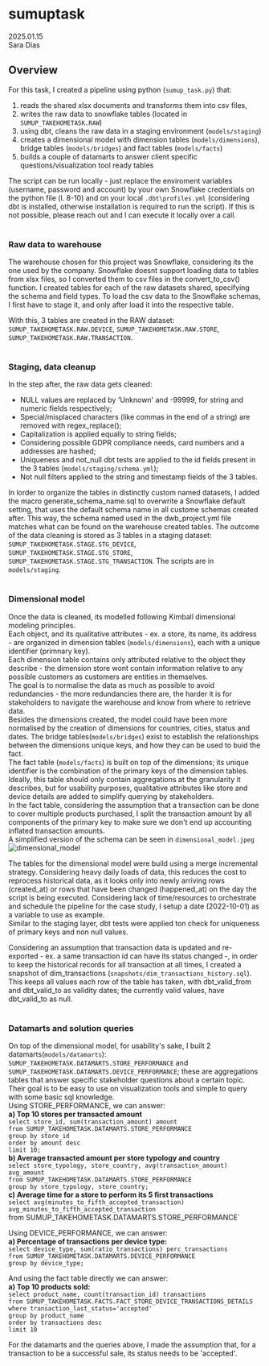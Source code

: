 # sumuptask
2025.01.15\
Sara Dias

## Overview
For this task, I created a pipeline using python (`sumup_task.py`) that:
1. reads the shared xlsx documents and transforms them into csv files,
2. writes the raw data to snowflake tables (located in `SUMUP_TAKEHOMETASK.RAW`)
3. using dbt, cleans the raw data in a staging environment (`models/staging`)
4. creates a dimensional model with dimension tables (`models/dimensions`), bridge tables (`models/bridges`) and fact tables (`models/facts`) 
5. builds a couple of datamarts to answer client specific questions/visualization tool ready tables

The script can be run locally - just replace the enviroment variables (username, password and account) by your own Snowflake credentials on the python file (l. 8-10) and on your local `.dbt\profiles.yml` (considering dbt is installed, otherwise installation is required to run the script).
If this is not possible, please reach out and I can execute it locally over a call.
<br/>
<br/>
### Raw data to warehouse
The warehouse chosen for this project was Snowflake, considering its the one used by the company. Snowflake doesnt support loading data to tables from xlsx files, so I converted them to csv files in the convert_to_csv() function.
I created tables for each of the raw datasets shared, specifying the schema and field types.
To load the csv data to the Snowflake schemas, I first have to stage it, and only after load it into the respective table.

With this, 3 tables are created in the RAW dataset: `SUMUP_TAKEHOMETASK.RAW.DEVICE`, `SUMUP_TAKEHOMETASK.RAW.STORE`, `SUMUP_TAKEHOMETASK.RAW.TRANSACTION`. 
<br/>
<br/>
### Staging, data cleanup
In the step after, the raw data gets cleaned: 
- NULL values are  replaced by 'Unknown' and -99999, for string and numeric fields respectively;
- Special/misplaced characters (like commas in the  end of a string) are removed with regex_replace();
- Capitalization is applied equally to string fields;
- Considering possible GDPR compliance needs, card numbers and a addresses are hashed;
- Uniqueness and not_null dbt tests are applied to the id fields present in the 3 tables (`models/staging/schema.yml`);
- Not null filters applied to the string and timestamp fields of the 3 tables.

In lorder to organize the tables in distinctly custom named datasets, I added the macro generate_schema_name.sql to overwrite a Snowflake default setting, that uses the default schema name in all custome schemas created after. This way, the schema named used in the dwb_project.yml file matches what can be found on the warehouse created tables.
The outcome of the data cleaning is stored as 3 tables in a staging dataset: `SUMUP_TAKEHOMETASK.STAGE.STG_DEVICE`, `SUMUP_TAKEHOMETASK.STAGE.STG_STORE`, `SUMUP_TAKEHOMETASK.STAGE.STG_TRANSACTION`. The scripts are in `models/staging`.
<br/>
<br/>
### Dimensional model
Once the data is cleaned, its modelled following Kimball dimensional modeling principles. \
Each object, and its qualitative attributes - ex. a store, its name, its address - are organized in dimension tables (`models/dimensions`), each with a unique identifier (primnary key). \
Each dimension table contains only attributed relative to the object they describe - the dimension store wont contain information relative to any possible customers as customers are entities in themselves.\
The goal is to normalise the data as much as possible to avoid redundancies - the more redundancies there are, the harder it is for stakeholders to navigate the warehouse and know from where to retrieve data.\
Besides the dimensions created, the model could have been more normalised by the creation of dimensions for countries, cities, status and dates.
The bridge tables(`models/bridges`) exist to establish the relationships between the dimensions unique keys, and how they  can be  used to buid the fact.\
The fact table (`models/facts`) is built on top of the dimensions; its unique identifier is the combination of the primary keys of the dimension tables. Ideally, this table should only contain aggregations at the granularity it describes, but for usability purposes, qualitative attributes like store and device details are added to simplify querying by stakeholders.\
In the fact table, considering the assumption that a transaction can be done to cover multiple products purchased, I split the transaction amount by all components of the primary key to make sure we don't end up accounting inflated transaction amounts. \
A simplified version of the schema can be seen in `dimensional_model.jpeg`
<br/>
![dimensional_model](https://github.com/user-attachments/assets/c3f821c0-5701-4a20-a52a-90b44c6e57b5)
<br/>

The tables for the dimensional model were build using a merge incremental strategy. Considering heavy daily loads of data, this reduces the cost to reprocess historical data, as it looks only into newly arriving rows (created_at) or rows that have been changed (happened_at) on the day the script is being executed. Considering lack of time/resources to orchestrate and schedule the pipeline for the case study, I setup a date (2022-10-01) as a variable to use as example.\
Similar to the staging layer, dbt tests were applied ton check for uniqueness of primary keys and non null values.

Considering an assumption that transaction data is updated and re-exported - ex. a same transaction id can have its status changed -, in order to keep the historical records for all transaction at all times, I created a snapshot of dim_transactions (`snapshots/dim_transactions_history.sql`). This keeps all values each row of the table has taken, with dbt_valid_from and dbt_valid_to as validity dates; the currently valid values, have dbt_valid_to as null.
<br/>
<br/>
### Datamarts and solution queries
On top of the dimensional model, for usability's sake, I built 2 datamarts(`models/datamarts`): `SUMUP_TAKEHOMETASK.DATAMARTS.STORE_PERFORMANCE` and `SUMUP_TAKEHOMETASK.DATAMARTS.DEVICE_PERFORMANCE`; these are aggregations tables that answer specific stakeholder questions about a certain topic.\
Their goal is to be easy to use on visualization tools and simple to query with some basic sql knowledge.\
Using STORE_PERFORMANCE, we can answer: \
**a) Top 10 stores per transacted amount** \
`select store_id, sum(transaction_amount) amount ` \
`from SUMUP_TAKEHOMETASK.DATAMARTS.STORE_PERFORMANCE ` \
`group by store_id ` \
`order by amount desc ` \
`limit 10;`\
**b) Average transacted amount per store typology and country** \
`select store_typology, store_country, avg(transaction_amount) avg_amount`\
`from SUMUP_TAKEHOMETASK.DATAMARTS.STORE_PERFORMANCE` \
`group by store_typology, store_country;` \
**c) Average time for a store to perform its 5 first transactions**\
`select avg(minutes_to_fifth_accepted_transaction) avg_minutes_to_fifth_accepted_transaction` \
from SUMUP_TAKEHOMETASK.DATAMARTS.STORE_PERFORMANCE` 

Using DEVICE_PERFORMANCE, we can answer: \
**a) Percentage of transactions per device type:** \
`select device_type, sum(ratio_transactions) perc_transactions ` \
`from SUMUP_TAKEHOMETASK.DATAMARTS.DEVICE_PERFORMANCE` \
`group by device_type;` 

And using the fact table directly we can answer: \
**a) Top 10 products sold:** \
`select product_name, count(transaction_id) transactions` \
`from SUMUP_TAKEHOMETASK.FACTS.FACT_STORE_DEVICE_TRANSACTIONS_DETAILS` \
`where transaction_last_status='accepted' ` \
`group by product_name` \
`order by transactions desc` \
`limit 10`

For the datamarts and the queries above, I made  the assumption that, for a transaction to be a successful sale, its status needs  to be 'accepted'.
